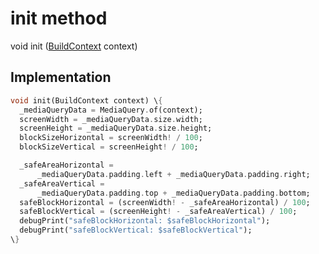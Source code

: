 


# init method








void init
([BuildContext](https:api.flutter.dev/flutter/widgets/BuildContext-class.html) context)








## Implementation

```dart
void init(BuildContext context) \{
  _mediaQueryData = MediaQuery.of(context);
  screenWidth = _mediaQueryData.size.width;
  screenHeight = _mediaQueryData.size.height;
  blockSizeHorizontal = screenWidth! / 100;
  blockSizeVertical = screenHeight! / 100;

  _safeAreaHorizontal =
      _mediaQueryData.padding.left + _mediaQueryData.padding.right;
  _safeAreaVertical =
      _mediaQueryData.padding.top + _mediaQueryData.padding.bottom;
  safeBlockHorizontal = (screenWidth! - _safeAreaHorizontal) / 100;
  safeBlockVertical = (screenHeight! - _safeAreaVertical) / 100;
  debugPrint("safeBlockHorizontal: $safeBlockHorizontal");
  debugPrint("safeBlockVertical: $safeBlockVertical");
\}
```







